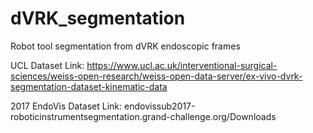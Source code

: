 # dVRK_segmentation
Robot tool segmentation from dVRK endoscopic frames

UCL Dataset Link: https://www.ucl.ac.uk/interventional-surgical-sciences/weiss-open-research/weiss-open-data-server/ex-vivo-dvrk-segmentation-dataset-kinematic-data

2017 EndoVis Dataset Link: endovissub2017-roboticinstrumentsegmentation.grand-challenge.org/Downloads
